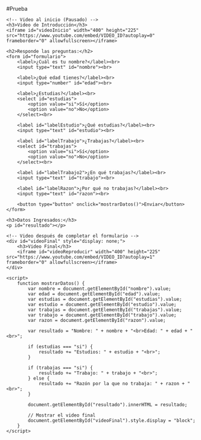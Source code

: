 #Prueba
<html lang="es">
<head>
    <meta charset="UTF-8">
    <meta name="viewport" content="width=device-width, initial-scale=1.0">
    <title>Encuesta Personal</title>
</head>
<body>

    <!-- Video al inicio (Pausado) -->
    <h3>Video de Introducción</h3>
    <iframe id="videoInicio" width="400" height="225" src="https://www.youtube.com/embed/VIDEO_ID?autoplay=0" frameborder="0" allowfullscreen></iframe>

    <h2>Responde las preguntas:</h2>
    <form id="formulario">
        <label>¿Cuál es tu nombre?</label><br>
        <input type="text" id="nombre"><br>

        <label>¿Qué edad tienes?</label><br>
        <input type="number" id="edad"><br>

        <label>¿Estudias?</label><br>
        <select id="estudias">
            <option value="si">Sí</option>
            <option value="no">No</option>
        </select><br>

        <label id="labelEstudio">¿Qué estudias?</label><br>
        <input type="text" id="estudio"><br>

        <label id="labelTrabajo">¿Trabajas?</label><br>
        <select id="trabajas">
            <option value="si">Sí</option>
            <option value="no">No</option>
        </select><br>

        <label id="labelTrabajo2">¿En qué trabajas?</label><br>
        <input type="text" id="trabajo"><br>

        <label id="labelRazon">¿Por qué no trabajas?</label><br>
        <input type="text" id="razon"><br>

        <button type="button" onclick="mostrarDatos()">Enviar</button>
    </form>

    <h3>Datos Ingresados:</h3>
    <p id="resultado"></p>

    <!-- Video después de completar el formulario -->
    <div id="videoFinal" style="display: none;">
        <h3>Video Final</h3>
        <iframe id="videoReproducir" width="400" height="225" src="https://www.youtube.com/embed/VIDEO_ID?autoplay=1" frameborder="0" allowfullscreen></iframe>
    </div>

    <script>
        function mostrarDatos() {
            var nombre = document.getElementById("nombre").value;
            var edad = document.getElementById("edad").value;
            var estudias = document.getElementById("estudias").value;
            var estudio = document.getElementById("estudio").value;
            var trabajas = document.getElementById("trabajas").value;
            var trabajo = document.getElementById("trabajo").value;
            var razon = document.getElementById("razon").value;

            var resultado = "Nombre: " + nombre + "<br>Edad: " + edad + "<br>";

            if (estudias === "si") {
                resultado += "Estudios: " + estudio + "<br>";
            }

            if (trabajas === "si") {
                resultado += "Trabajo: " + trabajo + "<br>";
            } else {
                resultado += "Razón por la que no trabaja: " + razon + "<br>";
            }

            document.getElementById("resultado").innerHTML = resultado;

            // Mostrar el video final
            document.getElementById("videoFinal").style.display = "block";
        }
    </script>

</body>
</html>
